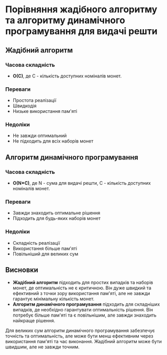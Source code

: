 # Порівняння жадібного алгоритму та алгоритму динамічного програмування для видачі решти

## Жадібний алгоритм

### Часова складність
- **O(C)**, де C - кількість доступних номіналів монет.

### Переваги
- Простота реалізації
- Швидкодія
- Низьке використання пам'яті

### Недоліки
- Не завжди оптимальний
- Не підходить для всіх наборів монет

## Алгоритм динамічного програмування

### Часова складність
- **O(N*C)**, де N - сума для видачі решти, C - кількість доступних номіналів монет.

### Переваги
- Завжди знаходить оптимальне рішення
- Підходить для будь-яких наборів монет

### Недоліки
- Складність реалізації
- Використання більше пам'яті
- Повільніший для великих сум

## Висновки

- **Жадібний алгоритм** підходить для простих випадків та наборів монет, де оптимальність не є критичною. Він дуже швидкий та ефективний з точки зору використання пам'яті, але не завжди гарантує мінімальну кількість монет.
- **Алгоритм динамічного програмування** підходить для складніших випадків, де необхідно гарантувати оптимальність рішення. Він потребує більше пам'яті та є повільнішим, але завжди знаходить найкраще рішення.

Для великих сум алгоритм динамічного програмування забезпечує точність та оптимальність, але може бути менш ефективним через використання пам'яті та час виконання. Жадібний алгоритм може бути швидшим, але не завжди точним.
